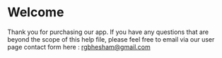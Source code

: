 # Welcome



Thank you for purchasing our app. If you have any questions that are beyond the scope of this help file, please feel free to email via our user page contact form here : rgbhesham@gmail.com
